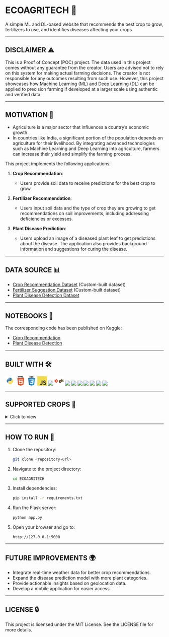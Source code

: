# ECOAGRITECH 🌿
A simple ML and DL-based website that recommends the best crop to grow, fertilizers to use, and identifies diseases affecting your crops.

---

## DISCLAIMER ⚠️
This is a Proof of Concept (POC) project. The data used in this project comes without any guarantee from the creator. Users are advised not to rely on this system for making actual farming decisions. The creator is not responsible for any outcomes resulting from such use. However, this project showcases how Machine Learning (ML) and Deep Learning (DL) can be applied to precision farming if developed at a larger scale using authentic and verified data.

---

## MOTIVATION 💪

- Agriculture is a major sector that influences a country’s economic growth.
- In countries like India, a significant portion of the population depends on agriculture for their livelihood. By integrating advanced technologies such as Machine Learning and Deep Learning into agriculture, farmers can increase their yield and simplify the farming process.

This project implements the following applications:

1. **Crop Recommendation**:
   - Users provide soil data to receive predictions for the best crop to grow.

2. **Fertilizer Recommendation**:
   - Users input soil data and the type of crop they are growing to get recommendations on soil improvements, including addressing deficiencies or excesses.

3. **Plant Disease Prediction**:
   - Users upload an image of a diseased plant leaf to get predictions about the disease. The application also provides background information and suggestions for curing the disease.

---

## DATA SOURCE 📊

- [Crop Recommendation Dataset](https://www.kaggle.com/atharvaingle/crop-recommendation-dataset) (Custom-built dataset)
- [Fertilizer Suggestion Dataset](https://github.com/Gladiator07/Harvestify/blob/master/Data-processed/fertilizer.csv) (Custom-built dataset)
- [Plant Disease Detection Dataset](https://www.kaggle.com/vipoooool/new-plant-diseases-dataset)

---

## NOTEBOOKS 📓

The corresponding code has been published on Kaggle:

- [Crop Recommendation](https://www.kaggle.com/atharvaingle/what-crop-to-grow)
- [Plant Disease Detection](https://www.kaggle.com/atharvaingle/plant-disease-classification-resnet-99-2)

---

## BUILT WITH 🛠️

<code><img height="30" src="https://raw.githubusercontent.com/github/explore/80688e429a7d4ef2fca1e82350fe8e3517d3494d/topics/python/python.png"></code>
<code><img height="30" src="https://raw.githubusercontent.com/github/explore/80688e429a7d4ef2fca1e82350fe8e3517d3494d/topics/html/html.png"></code>
<code><img height="30" src="https://raw.githubusercontent.com/github/explore/80688e429a7d4ef2fca1e82350fe8e3517d3494d/topics/css/css.png"></code>
<code><img height="30" src="https://raw.githubusercontent.com/github/explore/80688e429a7d4ef2fca1e82350fe8e3517d3494d/topics/javascript/javascript.png"></code>
<code><img height="30" src="https://github.com/tomchen/stack-icons/raw/master/logos/bootstrap.svg"></code>
<code><img height="30" src="https://raw.githubusercontent.com/github/explore/80688e429a7d4ef2fca1e82350fe8e3517d3494d/topics/git/git.png"></code>
<code><img height="30" src="https://symbols.getvecta.com/stencil_80/56_flask.3a79b5a056.jpg"></code>
<code><img height="30" src="https://cdn.iconscout.com/icon/free/png-256/heroku-225989.png"></code>
<code><img height="30" src="https://raw.githubusercontent.com/numpy/numpy/7e7f4adab814b223f7f917369a72757cd28b10cb/branding/icons/numpylogo.svg"></code>
<code><img height="30" src="https://raw.githubusercontent.com/pandas-dev/pandas/761bceb77d44aa63b71dda43ca46e8fd4b9d7422/web/pandas/static/img/pandas.svg"></code>
<code><img height="30" src="https://matplotlib.org/_static/logo2.svg"></code>
<code><img height="30" src="https://upload.wikimedia.org/wikipedia/commons/thumb/0/05/Scikit_learn_logo_small.svg/1280px-Scikit_learn_logo_small.svg.png"></code>
<code><img height="30" src="https://raw.githubusercontent.com/pytorch/pytorch/39fa0b5d0a3b966a50dcd90b26e6c36942705d6d/docs/source/_static/img/pytorch-logo-dark.svg"></code>

---

## SUPPORTED CROPS 🌟
<details>
  <summary>Click to view</summary>

- Apple
- Blueberry
- Cherry
- Corn
- Grape
- Pepper
- Orange
- Peach
- Potato
- Soybean
- Strawberry
- Tomato
- Squash
- Raspberry

</details>

---

## HOW TO RUN 🔄

1. Clone the repository:
   ```bash
   git clone <repository-url>
   ```

2. Navigate to the project directory:
   ```bash
   cd ECOAGRITECH
   ```

3. Install dependencies:
   ```bash
   pip install -r requirements.txt
   ```

4. Run the Flask server:
   ```bash
   python app.py
   ```

5. Open your browser and go to:
   ```
   http://127.0.0.1:5000
   ```

---

## FUTURE IMPROVEMENTS 🌍

- Integrate real-time weather data for better crop recommendations.
- Expand the disease prediction model with more plant categories.
- Provide actionable insights based on geolocation data.
- Develop a mobile application for easier access.

---


## LICENSE 🔒

This project is licensed under the MIT License. See the LICENSE file for more details.

